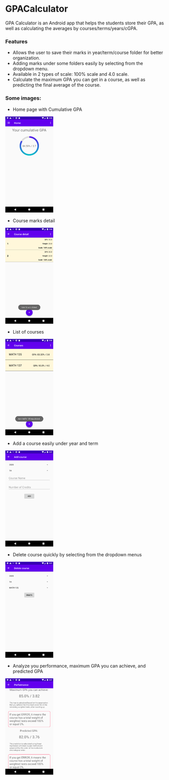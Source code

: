# GPACalculator

GPA Calculator is an Android app that helps the students store their GPA, as well as calculating the averages by courses/terms/years/cGPA.

### Features
- Allows the user to save their marks in year/term/course folder for better organization.
- Adding marks under some folders easily by selecting from the dropdown menu.
- Available in 2 types of scale: 100% scale and 4.0 scale.
- Calculate the maximum GPA you can get in a course, as well as predicting the final average of the course.

### Some images:

- Home page with Cumulative GPA

<img src="https://github.com/quanpham0805/GPACalculator/blob/master/img/Home.png" width="30%">

- Course marks detail

<img src="https://github.com/quanpham0805/GPACalculator/blob/master/img/Marks.png" width="30%">

- List of courses

<img src="https://github.com/quanpham0805/GPACalculator/blob/master/img/Course.png" width="30%">

- Add a course easily under year and term

<img src="https://github.com/quanpham0805/GPACalculator/blob/master/img/Add.png" width="30%">

- Delete course quickly by selecting from the dropdown menus

<img src="https://github.com/quanpham0805/GPACalculator/blob/master/img/Delete.png" width="30%">

- Analyze you performance, maximum GPA you can achieve, and predicted GPA

<img src="https://github.com/quanpham0805/GPACalculator/blob/master/img/Performance.png" width="30%">

